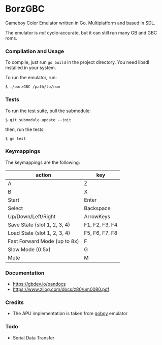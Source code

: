 # BorzGBC

Gameboy Color Emulator written in Go. Multiplatform and based in SDL.

The emulator is *not* cycle-accurate, but it can still run many GB and GBC roms.

### Compilation and Usage

To compile, just run `go build` in the project directory. You need libsdl installed in your system.

To run the emulator, run:
```
$ ./borzGBC /path/to/rom
```

### Tests

To run the test suite, pull the submodule:
```
$ git submodule update --init
```

then, run the tests:
```
$ go test
```

### Keymappings

The keymappings are the following:

| action                           | key            |
|----------------------------------|----------------|
| A                                | Z              |
| B                                | X              |
| Start                            | Enter          |
| Select                           | Backspace      |
| Up/Down/Left/Right               | ArrowKeys      |
| Save State (slot 1, 2, 3, 4)     | F1, F2, F3, F4 |
| Load State (slot 1, 2, 3, 4)     | F5, F6, F7, F8 |
| Fast Forward Mode (up to 8x)     | F              |
| Slow Mode (0.5x)                 | G              |
| Mute                             | M              |


### Documentation
- https://gbdev.io/pandocs
- https://www.zilog.com/docs/z80/um0080.pdf

### Credits
- The APU implementation is taken from [goboy](https://github.com/Humpheh/goboy) emulator

### Todo
- Serial Data Transfer
